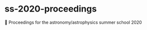 # ss-2020-proceedings
:page_facing_up: Proceedings for the astronomy/astrophysics summer school 2020
